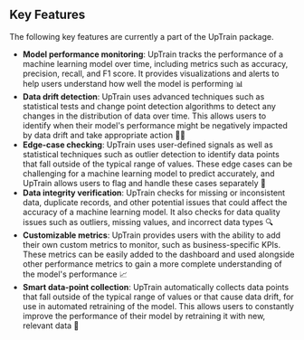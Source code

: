 ## Key Features

The following key features are currently a part of the UpTrain package.
- **Model performance monitoring**: UpTrain tracks the performance of a machine learning model over time, including metrics such as accuracy, precision, recall, and F1 score. It provides visualizations and alerts to help users understand how well the model is performing 📊
- **Data drift detection**: UpTrain uses advanced techniques such as statistical tests and change point detection algorithms to detect any changes in the distribution of data over time. This allows users to identify when their model's performance might be negatively impacted by data drift and take appropriate action 🕵️‍♂️
- **Edge-case checking**: UpTrain uses user-defined signals as well as statistical techniques such as outlier detection to identify data points that fall outside of the typical range of values. These edge cases can be challenging for a machine learning model to predict accurately, and UpTrain allows users to flag and handle these cases separately 🛑
- **Data integrity verification**: UpTrain checks for missing or inconsistent data, duplicate records, and other potential issues that could affect the accuracy of a machine learning model. It also checks for data quality issues such as outliers, missing values, and incorrect data types 🔍
- **Customizable metrics**: UpTrain provides users with the ability to add their own custom metrics to monitor, such as business-specific KPIs. These metrics can be easily added to the dashboard and used alongside other performance metrics to gain a more complete understanding of the model's performance 📈
- **Smart data-point collection**: UpTrain automatically collects data points that fall outside of the typical range of values or that cause data drift, for use in automated retraining of the model. This allows users to constantly improve the performance of their model by retraining it with new, relevant data 🤖